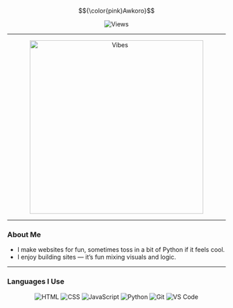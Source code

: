 $${\color{pink}Awkoro}$$

<p align="center">
  <img src="https://count.getloli.com/get/@boyratata?theme=anime" alt="Views">
</p>

---

<div align="center">
  <img src="https://giffiles.alphacoders.com/209/209343.gif" alt="Vibes" width="400">
</div>

---

### About Me
- I make websites for fun, sometimes toss in a bit of Python if it feels cool.
- I enjoy building sites — it’s fun mixing visuals and logic.

---

### Languages I Use
<div align="center">
  <img src="https://img.shields.io/badge/HTML-FFB7C5?style=for-the-badge&logo=html5&logoColor=white" alt="HTML">
  <img src="https://img.shields.io/badge/CSS-FFB7C5?style=for-the-badge&logo=css3&logoColor=white" alt="CSS">
  <img src="https://img.shields.io/badge/JavaScript-FFB7C5?style=for-the-badge&logo=javascript&logoColor=white" alt="JavaScript">
  <img src="https://img.shields.io/badge/Python-FFB7C5?style=for-the-badge&logo=python&logoColor=white" alt="Python">
  <img src="https://img.shields.io/badge/Git-FFB7C5?style=for-the-badge&logo=git&logoColor=white" alt="Git">
  <img src="https://img.shields.io/badge/-VS%20Code-FFB7C5?style=for-the-badge&logo=visual-studio-code&logoColor=white" alt="VS Code">
</div>
